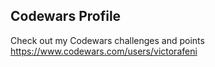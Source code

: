 ## Codewars Profile

Check out my Codewars challenges and points
https://www.codewars.com/users/victorafeni